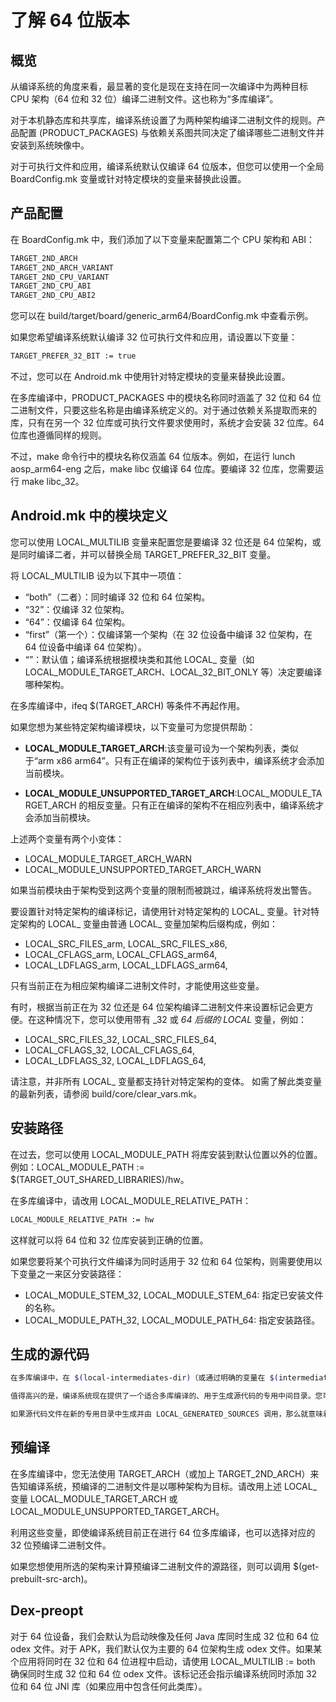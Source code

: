 # 了解 64 位版本

## 概览

从编译系统的角度来看，最显著的变化是现在支持在同一次编译中为两种目标 CPU 架构（64 位和 32 位）编译二进制文件。这也称为“多库编译”。

对于本机静态库和共享库，编译系统设置了为两种架构编译二进制文件的规则。产品配置 (PRODUCT_PACKAGES) 与依赖关系图共同决定了编译哪些二进制文件并安装到系统映像中。

对于可执行文件和应用，编译系统默认仅编译 64 位版本，但您可以使用一个全局 BoardConfig.mk 变量或针对特定模块的变量来替换此设置。

## 产品配置

在 BoardConfig.mk 中，我们添加了以下变量来配置第二个 CPU 架构和 ABI：

```bash
TARGET_2ND_ARCH
TARGET_2ND_ARCH_VARIANT
TARGET_2ND_CPU_VARIANT
TARGET_2ND_CPU_ABI
TARGET_2ND_CPU_ABI2
```

您可以在 build/target/board/generic_arm64/BoardConfig.mk 中查看示例。

如果您希望编译系统默认编译 32 位可执行文件和应用，请设置以下变量：

```bash
TARGET_PREFER_32_BIT := true
```

不过，您可以在 Android.mk 中使用针对特定模块的变量来替换此设置。

在多库编译中，PRODUCT_PACKAGES 中的模块名称同时涵盖了 32 位和 64 位二进制文件，只要这些名称是由编译系统定义的。对于通过依赖关系提取而来的库，只有在另一个 32 位库或可执行文件要求使用时，系统才会安装 32 位库。64 位库也遵循同样的规则。

不过，make 命令行中的模块名称仅涵盖 64 位版本。例如，在运行 lunch aosp_arm64-eng 之后，make libc 仅编译 64 位库。要编译 32 位库，您需要运行 make libc_32。

## Android.mk 中的模块定义

您可以使用 LOCAL_MULTILIB 变量来配置您是要编译 32 位还是 64 位架构，或是同时编译二者，并可以替换全局 TARGET_PREFER_32_BIT 变量。

将 LOCAL_MULTILIB 设为以下其中一项值：

+ “both”（二者）：同时编译 32 位和 64 位架构。
+ “32”：仅编译 32 位架构。
+ “64”：仅编译 64 位架构。
+ “first”（第一个）：仅编译第一个架构（在 32 位设备中编译 32 位架构，在 64 位设备中编译 64 位架构）。
+ “”：默认值；编译系统根据模块类和其他 LOCAL_ 变量（如 LOCAL_MODULE_TARGET_ARCH、LOCAL_32_BIT_ONLY 等）决定要编译哪种架构。

在多库编译中，ifeq $(TARGET_ARCH) 等条件不再起作用。

如果您想为某些特定架构编译模块，以下变量可为您提供帮助：

+ **LOCAL_MODULE_TARGET_ARCH**:该变量可设为一个架构列表，类似于“arm x86 arm64”。只有正在编译的架构位于该列表中，编译系统才会添加当前模块。

+ **LOCAL_MODULE_UNSUPPORTED_TARGET_ARCH**:LOCAL_MODULE_TARGET_ARCH 的相反变量。只有正在编译的架构不在相应列表中，编译系统才会添加当前模块。

上述两个变量有两个小变体：

+ LOCAL_MODULE_TARGET_ARCH_WARN
+ LOCAL_MODULE_UNSUPPORTED_TARGET_ARCH_WARN

如果当前模块由于架构受到这两个变量的限制而被跳过，编译系统将发出警告。

要设置针对特定架构的编译标记，请使用针对特定架构的 LOCAL_ 变量。针对特定架构的 LOCAL_ 变量由普通 LOCAL_ 变量加架构后缀构成，例如：

+ LOCAL_SRC_FILES_arm, LOCAL_SRC_FILES_x86,
+ LOCAL_CFLAGS_arm, LOCAL_CFLAGS_arm64,
+ LOCAL_LDFLAGS_arm, LOCAL_LDFLAGS_arm64,

只有当前正在为相应架构编译二进制文件时，才能使用这些变量。

有时，根据当前正在为 32 位还是 64 位架构编译二进制文件来设置标记会更方便。在这种情况下，您可以使用带有 _32 或 _64 后缀的 LOCAL_ 变量，例如：

+ LOCAL_SRC_FILES_32, LOCAL_SRC_FILES_64,
+ LOCAL_CFLAGS_32, LOCAL_CFLAGS_64,
+ LOCAL_LDFLAGS_32, LOCAL_LDFLAGS_64,

请注意，并非所有 LOCAL_ 变量都支持针对特定架构的变体。 如需了解此类变量的最新列表，请参阅 build/core/clear_vars.mk。

## 安装路径

在过去，您可以使用 LOCAL_MODULE_PATH 将库安装到默认位置以外的位置。例如：LOCAL_MODULE_PATH := $(TARGET_OUT_SHARED_LIBRARIES)/hw。

在多库编译中，请改用 LOCAL_MODULE_RELATIVE_PATH：

```bash
LOCAL_MODULE_RELATIVE_PATH := hw
```

这样就可以将 64 位和 32 位库安装到正确的位置。

如果您要将某个可执行文件编译为同时适用于 32 位和 64 位架构，则需要使用以下变量之一来区分安装路径：

+ LOCAL_MODULE_STEM_32, LOCAL_MODULE_STEM_64: 指定已安装文件的名称。
+ LOCAL_MODULE_PATH_32, LOCAL_MODULE_PATH_64: 指定安装路径。

## 生成的源代码

```bash
在多库编译中，在 $(local-intermediates-dir)（或通过明确的变量在 $(intermediates-dir-for) 中生成）中生成源代码文件这种方法会变得不再可靠。这是因为 32 位和 64 位版本都需要用到中间目录中生成的源代码，而 $(local-intermediates-dir) 仅指向两个中间目录中的一个。

值得高兴的是，编译系统现在提供了一个适合多库编译的、用于生成源代码的专用中间目录。您可以调用 $(local-generated-sources-dir) 或 $(generated-sources-dir-for) 来获取该目录的路径。它们的用法与 $(local-intermediates-dir) 和 $(intermediates-dir-for) 类似。

如果源代码文件在新的专用目录中生成并由 LOCAL_GENERATED_SOURCES 调用，那么就意味着它在多库编译中是同时为 32 位和 64 位架构编译的。

```

## 预编译

在多库编译中，您无法使用 TARGET_ARCH（或加上 TARGET_2ND_ARCH）来告知编译系统，预编译的二进制文件是以哪种架构为目标。请改用上述 LOCAL_ 变量 LOCAL_MODULE_TARGET_ARCH 或 LOCAL_MODULE_UNSUPPORTED_TARGET_ARCH。

利用这些变量，即使编译系统目前正在进行 64 位多库编译，也可以选择对应的 32 位预编译二进制文件。

如果您想使用所选的架构来计算预编译二进制文件的源路径，则可以调用 $(get-prebuilt-src-arch)。

## Dex-preopt

对于 64 位设备，我们会默认为启动映像及任何 Java 库同时生成 32 位和 64 位 odex 文件。对于 APK，我们默认仅为主要的 64 位架构生成 odex 文件。如果某个应用将同时在 32 位和 64 位进程中启动，请使用 LOCAL_MULTILIB := both 确保同时生成 32 位和 64 位 odex 文件。该标记还会指示编译系统同时添加 32 位和 64 位 JNI 库（如果应用中包含任何此类库）。